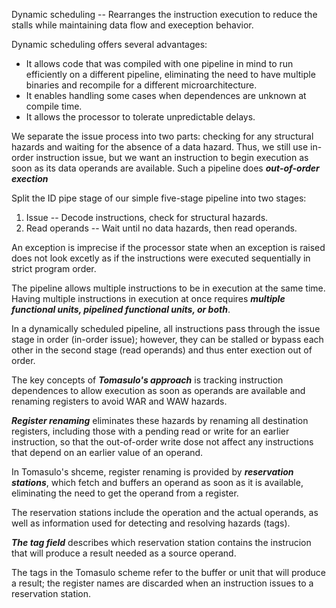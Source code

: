 Dynamic scheduling -- Rearranges the instruction execution to reduce the stalls while maintaining data flow and exeception behavior.
   
Dynamic scheduling offers several advantages:
- It allows code that was compiled with one pipeline in mind to run efficiently on a different pipeline, eliminating the need to have multiple binaries and recompile for a different microarchitecture.
- It enables handling some cases when dependences are unknown at compile time.
- It allows the processor to tolerate unpredictable delays.

   
We separate the issue process into two parts: checking for any structural hazards and waiting for the absence of a data hazard. Thus, we still use in-order instruction issue, but we want an instruction to begin execution as soon as its data operands are available. Such a pipeline does ***out-of-order exection***

   
Split the ID pipe stage of our simple five-stage pipeline into two stages:
1. Issue -- Decode instructions, check for structural hazards.
2. Read operands -- Wait until no data hazards, then read operands.

   
An exception is imprecise if the processor state when an exception is raised does not look excetly as if the instructions were executed sequentially in strict program order.
   
The pipeline allows multiple instructions to be in execution at the same time. Having multiple instructions in execution at once requires ***multiple functional units, pipelined functional units, or both***.

   
In a dynamically scheduled pipeline, all instructions pass through the issue stage in order (in-order issue); however, they can be stalled or bypass each other in the second stage (read operands) and thus enter exection out of order.

   
The key concepts of ***Tomasulo's approach*** is tracking instruction dependences to allow execution as soon as operands are available and renaming registers to avoid WAR and WAW hazards. 

   
***Register renaming*** eliminates these hazards by renaming all destination registers, including those with a pending read or write for an earlier instruction, so that the out-of-order write dose not affect any instructions that depend on an earlier value of an operand.
   
In Tomasulo's shceme, register renaming is provided by ***reservation stations***, which fetch and buffers an operand as soon as it is available, eliminating the need to get the operand from a register.

   
The reservation stations include the operation and the actual operands, as well as information used for detecting and resolving hazards (tags).

   
***The tag field*** describes which reservation station contains the instrucion that will produce a result needed as a source operand.

   
The tags in the Tomasulo scheme refer to the buffer or unit that will produce a result; the register names are discarded when an instruction issues to a reservation station.



